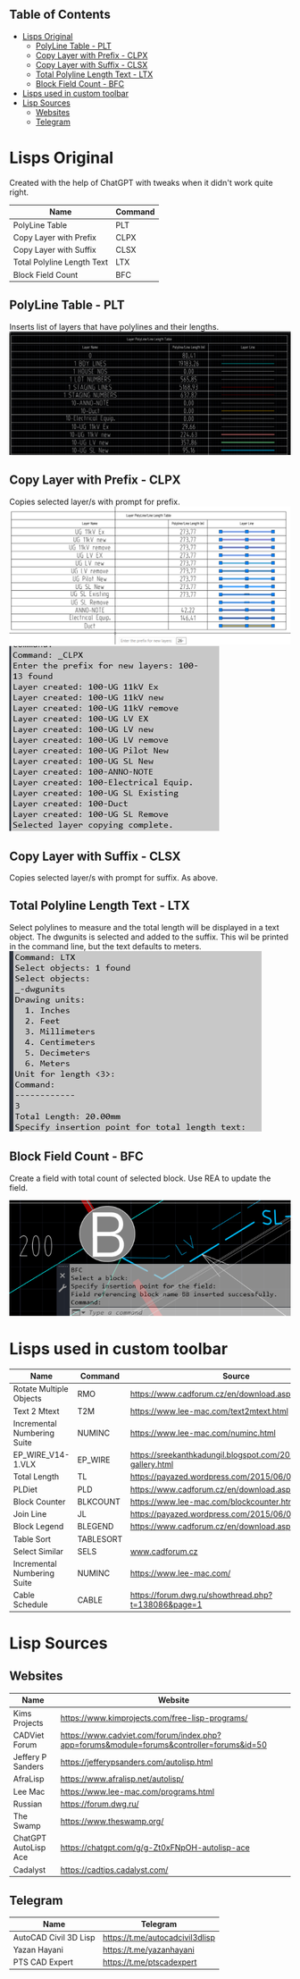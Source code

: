 ## Table of Contents

- [Lisps Original](#lisps-original)
  - [PolyLine Table - PLT](#polyline-table---plt)
  - [Copy Layer with Prefix - CLPX](#copy-layer-with-prefix---clpx)
  - [Copy Layer with Suffix - CLSX](#copy-layer-with-suffix---clsx)
  - [Total Polyline Length Text - LTX](#total-polyline-length-text---ltx)
  - [Block Field Count - BFC](#block-field-count---bfc)
- [Lisps used in custom toolbar](#lisps-used-in-custom-toolbar)
- [Lisp Sources](#lisp-sources)
  - [Websites](#websites)
  - [Telegram](#telegram)

# Lisps Original

Created with the help of ChatGPT with tweaks when it didn't work quite right.

| Name                       | Command |
|----------------------------|---------|
| PolyLine Table             | PLT     |
| Copy Layer with Prefix     | CLPX    |
| Copy Layer with Suffix     | CLSX    |
| Total Polyline Length Text | LTX     |
| Block Field Count          | BFC     |

## PolyLine Table - PLT

Inserts list of layers that have polylines and their lengths.
![alt text](images/image.png)
## Copy Layer with Prefix - CLPX

Copies selected layer/s with prompt for prefix.
![alt text](images/image-2.png)
![alt text](images/image-3.png)
## Copy Layer with Suffix - CLSX

Copies selected layer/s with prompt for suffix.  As above.

## Total Polyline Length Text - LTX

Select polylines to measure and the total length will be displayed in a text object.
The dwgunits is selected and added to the suffix.
This wil be printed in the command line, but the text defaults to meters.
![alt text](images/image-4.png)

## Block Field Count - BFC

Create a field with total count of selected block.
Use REA to update the field.

![alt text](images/image-5.png)

# Lisps used in custom toolbar

| Name                        | Command  | Source                                                            |
|-----------------------------|----------|-------------------------------------------------------------------|
| Rotate Multiple Objects     | RMO      | https://www.cadforum.cz/en/download.asp?fileID=3577               |
| Text 2 Mtext                | T2M      | https://www.lee-mac.com/text2mtext.html                           |
| Incremental Numbering Suite | NUMINC   | https://www.lee-mac.com/numinc.html                               |
| EP_WIRE_V14-1.VLX           | EP_WIRE  | https://sreekanthkadungil.blogspot.com/2024/03/photo-gallery.html |
| Total Length                | TL       | https://payazed.wordpress.com/2015/06/02/tl/                      |
| PLDiet                      | PLD      | https://www.cadforum.cz/en/download.asp?fileID=3078               |
| Block Counter               | BLKCOUNT | https://www.lee-mac.com/blockcounter.html                         |
| Join Line                   | JL       | https://payazed.wordpress.com/2015/06/02/jl/                      |
| Block Legend                | BLEGEND  | https://www.cadforum.cz/en/download.asp?fileID=928                |
| Table Sort                  | TABLESORT|                                                                   |
| Select Similar              | SELS     | www.cadforum.cz                                                   |
| Incremental Numbering Suite | NUMINC   | https://www.lee-mac.com/                                          |
| Cable Schedule              | CABLE    | https://forum.dwg.ru/showthread.php?t=138086&page=1               |


# Lisp Sources

## Websites

| Name                 | Website                                                                                  |
|----------------------|------------------------------------------------------------------------------------------|
| Kims Projects        | https://www.kimprojects.com/free-lisp-programs/                                          |
| CADViet Forum        | https://www.cadviet.com/forum/index.php?app=forums&module=forums&controller=forums&id=50 |
| Jeffery P Sanders    | https://jefferypsanders.com/autolisp.html                                                |
| AfraLisp             | https://www.afralisp.net/autolisp/                                                       |
| Lee Mac              | https://www.lee-mac.com/programs.html                                                    |
| Russian              | https://forum.dwg.ru/                                                                    |
| The Swamp            | https://www.theswamp.org/                                                                |
| ChatGPT AutoLisp Ace | https://chatgpt.com/g/g-Zt0xFNpOH-autolisp-ace                                           |
| Cadalyst             | https://cadtips.cadalyst.com/                                                            |

## Telegram

| Name                  | Telegram                        |
|-----------------------|---------------------------------|
| AutoCAD Civil 3D Lisp | https://t.me/autocadcivil3dlisp |
| Yazan Hayani          | https://t.me/yazanhayani        |
| PTS CAD Expert        | https://t.me/ptscadexpert       |